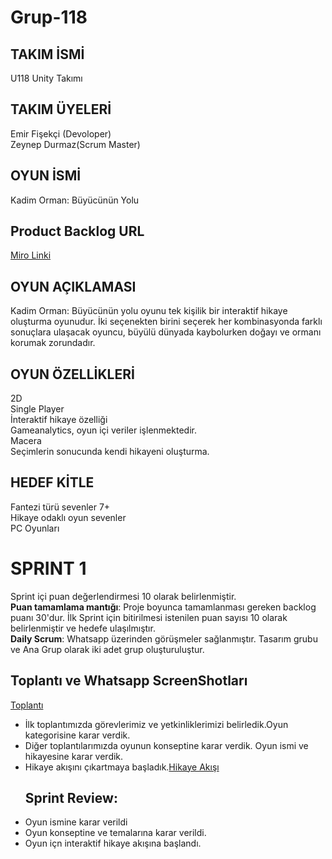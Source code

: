 # Grup-118

## TAKIM İSMİ<br/>
U118 Unity Takımı

## **TAKIM ÜYELERİ**<br/>
Emir Fişekçi (Devoloper)<br/>
Zeynep Durmaz(Scrum Master)<br/>


## **OYUN İSMİ**<br/>
Kadim Orman: Büyücünün Yolu

## **Product Backlog URL** <br/>
[Miro Linki](https://miro.com/app/board/uXjVK1pQKw0=/?share_link_id=375707145783)

## **OYUN AÇIKLAMASI** <br/>
Kadim Orman: Büyücünün yolu oyunu tek kişilik bir interaktif hikaye oluşturma oyunudur. İki seçenekten birini seçerek her kombinasyonda farklı sonuçlara
ulaşacak oyuncu, büyülü dünyada kaybolurken doğayı ve ormanı korumak zorundadır. 

## **OYUN ÖZELLİKLERİ**
2D<br/>
Single Player<br/>
İnteraktif hikaye özelliği<br/>
Gameanalytics, oyun içi veriler işlenmektedir.<br/>
Macera<br/>
Seçimlerin sonucunda kendi hikayeni oluşturma. <br/>

## **HEDEF KİTLE**<br/>
Fantezi türü sevenler
7+<br/>
Hikaye odaklı oyun sevenler<br/>
PC Oyunları<br/>

# SPRINT 1<br/>
Sprint içi puan değerlendirmesi 10 olarak belirlenmiştir.<br/>
**Puan tamamlama mantığı**: Proje boyunca tamamlanması gereken backlog puanı 30'dur. İlk Sprint için bitirilmesi istenilen puan sayısı 10 olarak belirlenmiştir ve hedefe ulaşılmıştır.<br/>
**Daily Scrum**: Whatsapp üzerinden görüşmeler sağlanmıştır. Tasarım grubu ve Ana Grup olarak iki adet grup oluşturuluştur.<br/>
## Toplantı ve Whatsapp ScreenShotları<br/>
[Toplantı](https://imgur.com/a/t2gQ8GN)<br/>
+ İlk toplantımızda görevlerimiz ve yetkinliklerimizi belirledik.Oyun kategorisine karar verdik.
+ Diğer toplantılarımızda oyunun konseptine karar verdik. Oyun ismi ve hikayesine karar verdik.
+ Hikaye akışını çıkartmaya başladık.[Hikaye Akışı](https://miro.com/app/board/uXjVK1pQKw0=/)
  ## Sprint Review:<br/>
+ Oyun ismine karar verildi
+ Oyun konseptine ve temalarına karar verildi.
+ Oyun içn interaktif hikaye akışına başlandı. 
